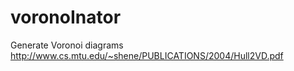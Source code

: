# voronoInator
Generate Voronoi diagrams http://www.cs.mtu.edu/~shene/PUBLICATIONS/2004/Hull2VD.pdf

